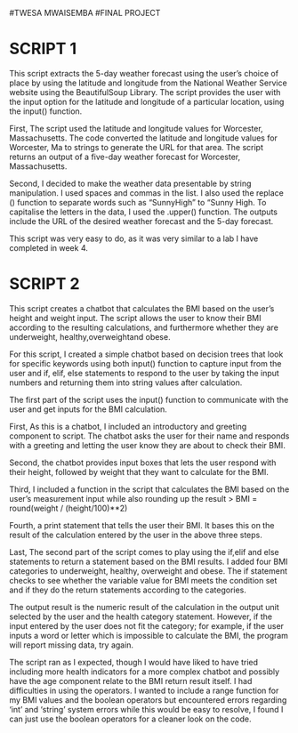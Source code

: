 #TWESA MWAISEMBA 
#FINAL PROJECT

# SCRIPT 1
This script extracts the 5-day weather forecast using the user’s choice of place by using the  latitude and longitude  from the National Weather Service website using the BeautifulSoup Library. The script provides the user with the input option for the latitude and longitude of a particular location, using the input() function.

First, The script used the latitude and longitude values for Worcester, Massachusetts. The code converted the latitude and longitude values for Worcester, Ma to strings to generate the URL for that area. The script returns an output of a five-day weather forecast for Worcester, Massachusetts. 

Second, I decided to make the weather data presentable by string manipulation. I used spaces and commas in the list. I also used the replace () function to separate words such as “SunnyHigh” to “Sunny High. To capitalise the letters in the data, I used the .upper() function. The outputs include the URL of the desired weather forecast and the 5-day forecast. 

This script was very easy to do, as it was very similar to a lab I have completed in week 4.

# SCRIPT 2

This script creates a chatbot that calculates the BMI based on the user’s height and weight input. The script allows the user to  know their BMI according to the resulting calculations, and furthermore whether they are underweight, healthy,overweightand obese. 

For this script, I created a simple chatbot based on decision trees that look for specific keywords using both input() function to capture input from the user and if, elif, else statements to respond to the user by taking the input numbers and returning them into string values after calculation.

The first part of the script uses the input() function to communicate with the user and get inputs for the BMI calculation.

First, As this is a chatbot, I included an introductory and greeting component to script. The chatbot asks the user for their name and responds with a greeting and letting the user know they are about to check their BMI.

Second, the chatbot provides input boxes that lets the user respond with their height, followed by weight that they want to calculate for the BMI. 

Third, I included a function in the script that calculates the BMI based on the user’s measurement input while also rounding up the result > BMI = round(weight / (height/100)**2)

Fourth, a print statement that tells the user their BMI. It bases this on the result of the calculation entered by the user in the above three steps.

Last, The second part of the script comes to play using the if,elif and else statements to return a statement based on the BMI results. I added four BMI categories to underweight, healthy, overweight and obese. The if statement checks to see whether the variable value for BMI meets the condition set and if they do the return statements according to the categories.

The output result is the numeric result of the calculation in the output unit selected by the user and the health category statement. However, if the input entered by the user does not fit the category; for example, if the user inputs a word or letter which is impossible to calculate the BMI, the program will report missing data, try again.

The script ran as I expected, though I would have liked to have tried including more health indicators for a more complex chatbot and possibly have the age component relate to the BMI return result itself. I had difficulties in using the operators. I wanted to include a range function for my BMI values and the boolean operators but encountered errors regarding ‘int’ and ‘string’ system errors while this would be easy to resolve, I found I can just use the boolean operators for a cleaner look on the code.
